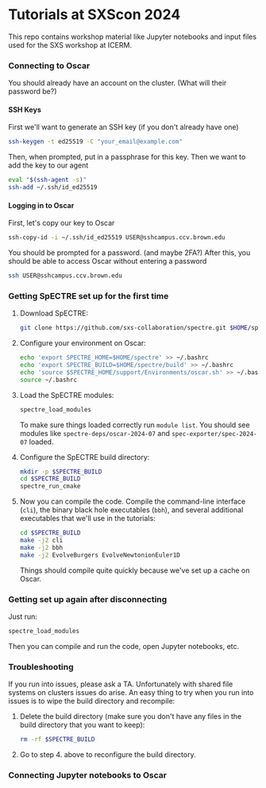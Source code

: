 # Tutorials at SXScon 2024

This repo contains workshop material like Jupyter notebooks and input files used
for the SXS workshop at ICERM.

### Connecting to Oscar

You should already have an account on the cluster. (What will their password be?)

#### SSH Keys

First we'll want to generate an SSH key (if you don't already have one)

```sh
ssh-keygen -t ed25519 -C "your_email@example.com"
```

Then, when prompted, put in a passphrase for this key. Then we want to
add the key to our agent

```sh
eval "$(ssh-agent -s)"
ssh-add ~/.ssh/id_ed25519
```

#### Logging in to Oscar

First, let's copy our key to Oscar

```sh
ssh-copy-id -i ~/.ssh/id_ed25519 USER@sshcampus.ccv.brown.edu
```

You should be prompted for a password. (and maybe 2FA?) After this, you
should be able to access Oscar without entering a password

```sh
ssh USER@sshcampus.ccv.brown.edu
```

### Getting SpECTRE set up for the first time

1. Download SpECTRE:

   ```sh
   git clone https://github.com/sxs-collaboration/spectre.git $HOME/spectre
   ```

2. Configure your environment on Oscar:

   ```sh
   echo 'export SPECTRE_HOME=$HOME/spectre' >> ~/.bashrc
   echo 'export SPECTRE_BUILD=$HOME/spectre/build' >> ~/.bashrc
   echo 'source $SPECTRE_HOME/support/Environments/oscar.sh' >> ~/.bashrc
   source ~/.bashrc
   ```

3. Load the SpECTRE modules:

   ```sh
   spectre_load_modules
   ```

   To make sure things loaded correctly run `module list`. You should see
   modules like `spectre-deps/oscar-2024-07` and `spec-exporter/spec-2024-07`
   loaded.

4. Configure the SpECTRE build directory:

   ```sh
   mkdir -p $SPECTRE_BUILD
   cd $SPECTRE_BUILD
   spectre_run_cmake
   ```

5. Now you can compile the code. Compile the command-line interface (`cli`), the
   binary black hole executables (`bbh`), and several additional executables
   that we'll use in the tutorials:

   ```sh
   cd $SPECTRE_BUILD
   make -j2 cli
   make -j2 bbh
   make -j2 EvolveBurgers EvolveNewtonionEuler1D
   ```

   Things should compile quite quickly because we've set up a cache on Oscar.

### Getting set up again after disconnecting

Just run:

```sh
spectre_load_modules
```

Then you can compile and run the code, open Jupyter notebooks, etc.

### Troubleshooting

If you run into issues, please ask a TA. Unfortunately with shared file systems
on clusters issues do arise. An easy thing to try when you run into issues is to
wipe the build directory and recompile:

1.  Delete the build directory (make sure you don't have any files in the build
    directory that you want to keep):

    ```sh
    rm -rf $SPECTRE_BUILD
    ```

2.  Go to step 4. above to reconfigure the build directory.

### Connecting Jupyter notebooks to Oscar
